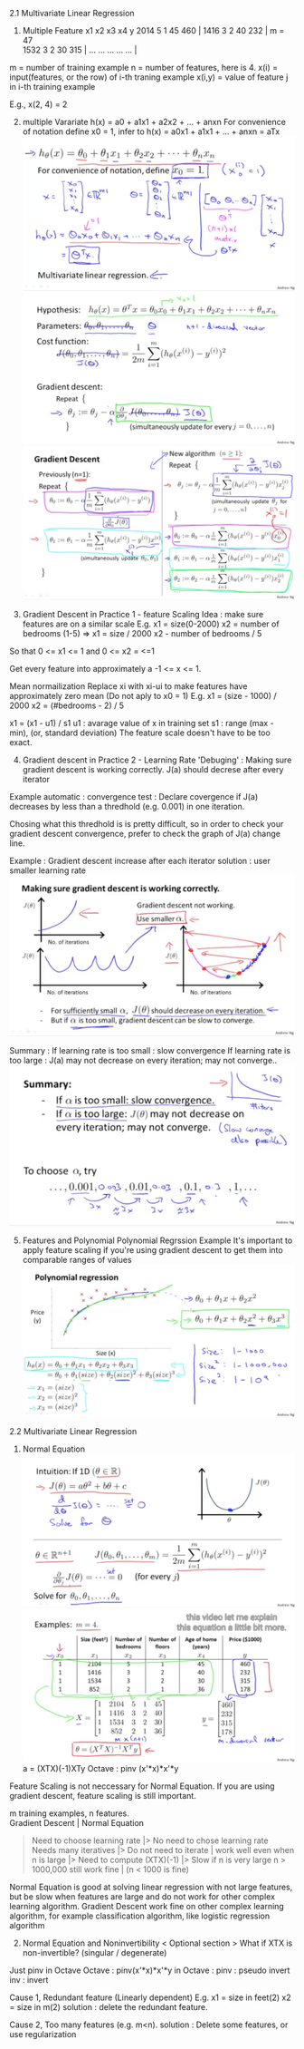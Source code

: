 2.1 Multivariate Linear Regression

1) Multiple Feature
x1    x2    x3    x4    y
2014  5     1     45    460    |
1416  3     2     40    232    | m = 47                                                                   
1532  3     2     30    315    |
...   ...   ...   ...   ...    |

m = number of training example
n = number of features, here is 4.
x(i) = input(features, or the row) of i-th traning example
x(i,y) = value of feature j in i-th training example

E.g., x(2, 4) = 2

2) multiple Varariate
h(x) = a0 + a1x1 + a2x2 + ... + anxn
For convenience of notation define x0 = 1, infer to 
h(x) = a0x1 + a1x1 + ... + anxn
     = aTx
![](images/2.1.1_simple_express.png?raw=true)
![](images/2.1.2_multivariateSimpleExpress.png?raw=true)
![](images/2.1.2_MultipleGradientDescent.png?raw=true)

3) Gradient Descent in Practice 1 - feature Scaling
Idea : make sure features are on a similar scale
E.g. 
x1 = size(0-2000)
x2 = number of bedrooms (1-5)
=> 
x1 = size / 2000
x2 - number of bedrooms / 5

So that 0 <= x1 <= 1 and 0 <= x2 = <=1

Get every feature into approximately a -1 <= x <= 1.

Mean normailization
    Replace xi with xi-ui to make features have approximately zero mean (Do not aply to x0 = 1)
E.g.
x1 = (size - 1000) / 2000
x2 = (#bedrooms - 2) / 5

x1 = (x1 - u1) / s1
u1 : avarage value of x in training set
s1 : range (max - min), (or, standard deviation)
The feature scale doesn't have to be too exact.

4) Gradient descent in Practice 2 - Learning Rate
'Debuging' : Making sure gradient descent is working correctly.
    J(a) should decrese after every iterator

Example automatic : convergence test : 
Declare covergence if J(a) decreases by less than a thredhold (e.g. 0.001) in one iteration.

Chosing what this thredhold is is pretty difficult, so in order to check your gradient descent convergence, prefer to check the graph of J(a) change line.

Example : Gradient descent increase after each iterator
solution : user smaller learning rate
![](images/2.1.4_gradient_descent_increase.png?raw=true)

Summary : 
    If learning rate is too small : slow convergence
    If learning rate is too large : J(a) may not decrease on every iteration; may not converge..
![](images/2.1.4_choose_learning_rate.png?raw=true)

5) Features and Polynomial
Polynomial Regrssion Example
It's important to apply feature scaling if you're using gradient descent to get them into comparable ranges of values
![](images/2.1.5_ploynomialExample.png?raw=true)



2.2 Multivariate Linear Regression
1) Normal Equation
![](images/2.2.1_intuitionOfNormalEquation.png?raw=true)
![](images/2.2.1_exampleOfNormalEquatation_1.png?raw=true)
a = (XTX)(-1)XTy
Octave : pinv (x'*x)*x'*y

Feature Scaling is not neccessary for Normal Equation. If you are using gradient descent, feature scaling is still important.

m training examples, n features.      
  Gradient Descent                  |  Normal Equation
> Need to choose learning rate      |> No need to chose learning rate
> Needs many iteratives             |> Do not need to iterate
                                    |
> work well even when n is large    |> Need to compute (XTX)(-1)
                                    |> Slow if n is very large 
n > 1000,000 still work fine        |  (n < 1000 is fine)

Normal Equation is good at solving linear regression with not large features, but be slow when features are large and do not work for other complex learning algorithm. 
Gradient Descent work fine on other complex learning algorithm, for example classification algorithm, like logistic regression algorithm

2) Normal Equation and Noninvertibility
< Optional section >
What if XTX is non-invertible? (singular / degenerate)

Just pinv in Octave
Octave : pinv(x'*x)*x'*y
in Octave : 
    pinv : pseudo invert
    inv : invert

Cause 1, Redundant feature (Linearly dependent)
E.g.  x1 = size in feet(2)
      x2 = size in m(2)
    solution : delete the redundant feature.

Cause 2, Too many features (e.g. m<n).
    solution : Delete some features, or use regularization






